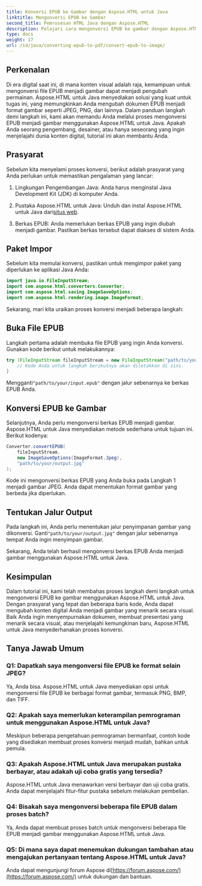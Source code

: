 ```yaml
---
title: Konversi EPUB ke Gambar dengan Aspose.HTML untuk Java
linktitle: Mengonversi EPUB ke Gambar
second_title: Pemrosesan HTML Java dengan Aspose.HTML
description: Pelajari cara mengonversi EPUB ke gambar dengan Aspose.HTML untuk Java. Ubah konten digital Anda dengan mudah. Panduan langkah demi langkah disertakan.
type: docs
weight: 17
url: /id/java/converting-epub-to-pdf/convert-epub-to-image/
---
```


## Perkenalan

Di era digital saat ini, di mana konten visual adalah raja, kemampuan untuk mengonversi file EPUB menjadi gambar dapat menjadi pengubah permainan. Aspose.HTML untuk Java menyediakan solusi yang kuat untuk tugas ini, yang memungkinkan Anda mengubah dokumen EPUB menjadi format gambar seperti JPEG, PNG, dan lainnya. Dalam panduan langkah demi langkah ini, kami akan memandu Anda melalui proses mengonversi EPUB menjadi gambar menggunakan Aspose.HTML untuk Java. Apakah Anda seorang pengembang, desainer, atau hanya seseorang yang ingin menjelajahi dunia konten digital, tutorial ini akan membantu Anda.

## Prasyarat

Sebelum kita menyelami proses konversi, berikut adalah prasyarat yang Anda perlukan untuk memastikan pengalaman yang lancar:

1. Lingkungan Pengembangan Java: Anda harus menginstal Java Development Kit (JDK) di komputer Anda.

2.  Pustaka Aspose.HTML untuk Java: Unduh dan instal Aspose.HTML untuk Java dari[situs web](https://releases.aspose.com/html/java/).

3. Berkas EPUB: Anda memerlukan berkas EPUB yang ingin diubah menjadi gambar. Pastikan berkas tersebut dapat diakses di sistem Anda.

## Paket Impor

Sebelum kita memulai konversi, pastikan untuk mengimpor paket yang diperlukan ke aplikasi Java Anda:

```java
import java.io.FileInputStream;
import com.aspose.html.converters.Converter;
import com.aspose.html.saving.ImageSaveOptions;
import com.aspose.html.rendering.image.ImageFormat;
```

Sekarang, mari kita uraikan proses konversi menjadi beberapa langkah:

## Buka File EPUB

Langkah pertama adalah membuka file EPUB yang ingin Anda konversi. Gunakan kode berikut untuk melakukannya:

```java
try (FileInputStream fileInputStream = new FileInputStream("path/to/your/input.epub")) {
    // Kode Anda untuk langkah berikutnya akan diletakkan di sini.
}
```

 Mengganti`"path/to/your/input.epub"` dengan jalur sebenarnya ke berkas EPUB Anda.

## Konversi EPUB ke Gambar

Selanjutnya, Anda perlu mengonversi berkas EPUB menjadi gambar. Aspose.HTML untuk Java menyediakan metode sederhana untuk tujuan ini. Berikut kodenya:

```java
Converter.convertEPUB(
    fileInputStream,
    new ImageSaveOptions(ImageFormat.Jpeg),
    "path/to/your/output.jpg"
);
```

Kode ini mengonversi berkas EPUB yang Anda buka pada Langkah 1 menjadi gambar JPEG. Anda dapat menentukan format gambar yang berbeda jika diperlukan.

## Tentukan Jalur Output

Pada langkah ini, Anda perlu menentukan jalur penyimpanan gambar yang dikonversi. Ganti`"path/to/your/output.jpg"` dengan jalur sebenarnya tempat Anda ingin menyimpan gambar.

Sekarang, Anda telah berhasil mengonversi berkas EPUB Anda menjadi gambar menggunakan Aspose.HTML untuk Java.

## Kesimpulan

Dalam tutorial ini, kami telah membahas proses langkah demi langkah untuk mengonversi EPUB ke gambar menggunakan Aspose.HTML untuk Java. Dengan prasyarat yang tepat dan beberapa baris kode, Anda dapat mengubah konten digital Anda menjadi gambar yang menarik secara visual. Baik Anda ingin menyempurnakan dokumen, membuat presentasi yang menarik secara visual, atau menjelajahi kemungkinan baru, Aspose.HTML untuk Java menyederhanakan proses konversi.

## Tanya Jawab Umum

### Q1: Dapatkah saya mengonversi file EPUB ke format selain JPEG?
Ya, Anda bisa. Aspose.HTML untuk Java menyediakan opsi untuk mengonversi file EPUB ke berbagai format gambar, termasuk PNG, BMP, dan TIFF.

### Q2: Apakah saya memerlukan keterampilan pemrograman untuk menggunakan Aspose.HTML untuk Java?
Meskipun beberapa pengetahuan pemrograman bermanfaat, contoh kode yang disediakan membuat proses konversi menjadi mudah, bahkan untuk pemula.

### Q3: Apakah Aspose.HTML untuk Java merupakan pustaka berbayar, atau adakah uji coba gratis yang tersedia?
Aspose.HTML untuk Java menawarkan versi berbayar dan uji coba gratis. Anda dapat menjelajahi fitur-fitur pustaka sebelum melakukan pembelian.

### Q4: Bisakah saya mengonversi beberapa file EPUB dalam proses batch?
Ya, Anda dapat membuat proses batch untuk mengonversi beberapa file EPUB menjadi gambar menggunakan Aspose.HTML untuk Java.

### Q5: Di mana saya dapat menemukan dukungan tambahan atau mengajukan pertanyaan tentang Aspose.HTML untuk Java?
 Anda dapat mengunjungi forum Aspose di[https://forum.aspose.com/](https://forum.aspose.com/) untuk dukungan dan bantuan.